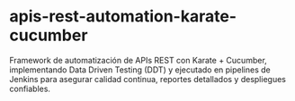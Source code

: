 # apis-rest-automation-karate-cucumber
Framework de automatización de APIs REST con Karate + Cucumber, implementando Data Driven Testing (DDT) y ejecutado en pipelines de Jenkins para asegurar calidad continua, reportes detallados y despliegues confiables.
